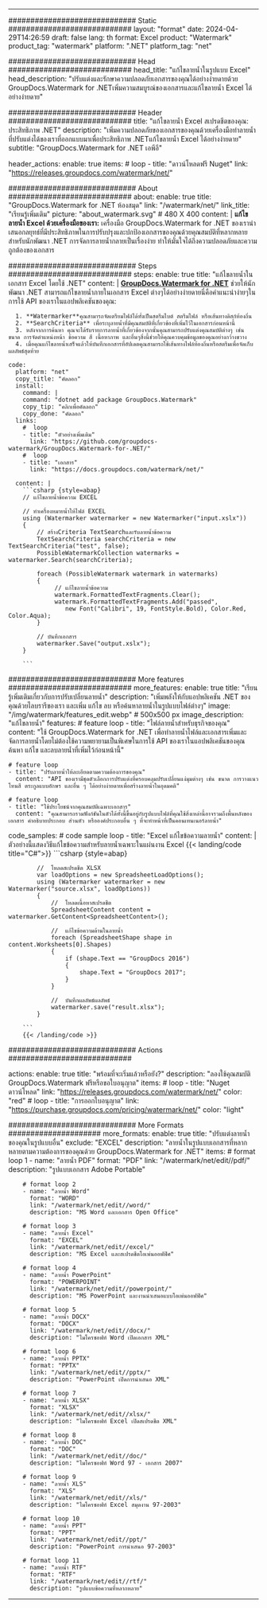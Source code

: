 
---
############################# Static ############################
layout: "format"
date:  2024-04-29T14:26:59
draft: false
lang: th
format: Excel
product: "Watermark"
product_tag: "watermark"
platform: ".NET"
platform_tag: "net"

############################# Head ############################
head_title: "แก้ไขลายน้ำในรูปแบบ Excel"
head_description: "ปรับแต่งและรักษาความปลอดภัยเอกสารของคุณได้อย่างง่ายดายด้วย GroupDocs.Watermark for .NETเพิ่มความสมบูรณ์ของเอกสารและแก้ไขลายน้ำ Excel ได้อย่างง่ายดาย"

############################# Header ############################
title: "แก้ไขลายน้ำ Excel สเปรดชีตของคุณ: ประสิทธิภาพ .NET" 
description: "เพิ่มความปลอดภัยของเอกสารของคุณด้วยเครื่องมือทำลายน้ำที่ปรับแต่งได้ของเราที่ออกแบบมาเพื่อประสิทธิภาพ .NETแก้ไขลายน้ำ Excel ได้อย่างง่ายดาย"
subtitle: "GroupDocs.Watermark for .NET เอพีอี" 

header_actions:
  enable: true
  items:
    #  loop
    - title: "ดาวน์โหลดฟรี Nuget"
      link: "https://releases.groupdocs.com/watermark/net/"
      
############################# About ############################
about:
    enable: true
    title: "GroupDocs.Watermark for .NET ห้องสมุด"
    link: "/watermark/net/"
    link_title: "เรียนรู้เพิ่มเติม"
    picture: "about_watermark.svg" # 480 X 400
    content: |
       **แก้ไขลายน้ำ Excel ด้วยเครื่องมือของเรา:** เครื่องมือ GroupDocs.Watermark for .NET ของเรานำเสนอกลยุทธ์ที่มีประสิทธิภาพในการปรับปรุงและปกป้องเอกสารของคุณด้วยคุณสมบัติที่หลากหลายสำหรับนักพัฒนา .NET การจัดการลายน้ำกลายเป็นเรื่องง่าย ทำให้มั่นใจได้ถึงความปลอดภัยและความถูกต้องของเอกสาร

############################# Steps ############################
steps:
    enable: true
    title: "แก้ไขลายน้ำในเอกสาร Excel โดยใช้ .NET"
    content: |
      **[GroupDocs.Watermark for .NET](https://products.groupdocs.com/watermark/net/)** ช่วยให้นักพัฒนา .NET สามารถแก้ไขลายน้ำภายในเอกสาร Excel ต่างๆได้อย่างง่ายดายนี่คือคำแนะนำง่ายๆในการใช้ API ของเราในแอปพลิเคชันของคุณ:
      
      1. **Watermarker**คุณสามารถจัดเตรียมไฟล์ได้ทั้งเป็นสตรีมไบต์ สตรีมไฟล์ หรือเส้นทางดิสก์ท้องถิ่น
      2. **SearchCriteria** เพื่อระบุลายน้ำที่มีคุณสมบัติที่เกี่ยวข้องที่เพิ่มไว้ในเอกสารก่อนหน้านี้
      3. หลังจากการค้นหา คุณจะได้รับรายการลายน้ำที่เกี่ยวข้องจากนั้นคุณสามารถปรับแต่งคุณสมบัติต่างๆ เช่น ขนาด การจัดตำแหน่งหน้า ข้อความ สี เนื้อหาภาพ และอื่นๆสิ่งนี้ช่วยให้คุณควบคุมข้อมูลของคุณอย่างกว้างขวาง
      4. เมื่อคุณแก้ไขลายน้ำเสร็จแล้วให้บันทึกเอกสารที่อัปเดตคุณสามารถใช้เส้นทางไฟล์ท้องถิ่นหรือสตรีมเพื่อจัดเก็บผลลัพธ์สุดท้าย
   
    code:
      platform: "net"
      copy_title: "คัดลอก"
      install:
        command: |
        command: "dotnet add package GroupDocs.Watermark"
        copy_tip: "คลิกเพื่อคัดลอก"
        copy_done: "คัดลอก"
      links:
        #  loop
        - title: "ตัวอย่างเพิ่มเติม"
          link: "https://github.com/groupdocs-watermark/GroupDocs.Watermark-for-.NET/"
        #  loop
        - title: "เอกสาร"
          link: "https://docs.groupdocs.com/watermark/net/"
          
      content: |
        ```csharp {style=abap}
        // แก้ไขลายน้ำข้อความ EXCEL

        // ทำเครื่องหมายน้ำให้ไฟล์ EXCEL
        using (Watermarker watermarker = new Watermarker("input.xslx"))
        {
            // สร้างCriteria TextSearchและรับลายน้ำข้อความ
            TextSearchCriteria searchCriteria = new TextSearchCriteria("test", false);
            PossibleWatermarkCollection watermarks = watermarker.Search(searchCriteria);

            foreach (PossibleWatermark watermark in watermarks)
            {
                 // แก้ไขลายน้ำข้อความ
                 watermark.FormattedTextFragments.Clear();
                 watermark.FormattedTextFragments.Add("passed", 
                    new Font("Calibri", 19, FontStyle.Bold), Color.Red, Color.Aqua);
            }

            // บันทึกเอกสาร
            watermarker.Save("output.xslx");
        }
        
        ```            

############################# More features ############################
more_features:
  enable: true
  title: "เรียนรู้เพิ่มเติมเกี่ยวกับการปรับเปลี่ยนลายน้ำ"
  description: "เพิ่มพลังให้กับแอปพลิเคชัน .NET ของคุณด้วยไลบรารีของเรา และเพิ่ม แก้ไข ลบ หรือค้นหาลายน้ำในรูปแบบไฟล์ต่างๆ"
  image: "/img/watermark/features_edit.webp" # 500x500 px
  image_description: "แก้ไขลายน้ำ"
  features:
    # feature loop
    - title: "ไฟล์ลายน้ำสำหรับธุรกิจของคุณ"
      content: "ใช้ GroupDocs.Watermark for .NET เพื่อทำลายน้ำไฟล์และเอกสารเพิ่มและจัดการลายน้ำโดยไม่ต้องใช้ความพยายามเป็นพิเศษในการใช้ API ของเราในแอปพลิเคชันของคุณค้นหา แก้ไข และลบลายน้ำที่เพิ่มไว้ก่อนหน้านี้"

    # feature loop
    - title: "ปรับลายน้ำให้ละเอียดตามความต้องการของคุณ"
      content: "API ของเรามีชุดตัวเลือกการปรับแต่งที่ครอบคลุมปรับเปลี่ยนแง่มุมต่างๆ เช่น ขนาด การวางแนวโทนสี ตระกูลแบบอักษร และอื่น ๆ ได้อย่างง่ายดายเพื่อสร้างลายน้ำในอุดมคติ"

    # feature loop
    - title: "ใช้ประโยชน์จากคุณสมบัติเฉพาะเอกสาร"
      content: "คุณสามารถรวมฟังก์ชันในตัวได้ทั้งนี้ขึ้นอยู่กับรูปแบบไฟล์ที่คุณใช้สิ่งเหล่านี้อาจรวมถึงพื้นหลังของเอกสาร คำอธิบายประกอบ ส่วนหัว หรือองค์ประกอบอื่น ๆ ที่จะทำหน้าที่เป็นคอนเทนเนอร์ลายน้ำ"
      
  code_samples:
    # code sample loop
    - title: "Excel แก้ไขข้อความลายน้ำ"
      content: |
        ตัวอย่างนี้แสดงวิธีแก้ไขข้อความสำหรับลายน้ำเฉพาะในแผ่นงาน Excel
        {{< landing/code title="C#">}}
        ```csharp {style=abap}
        
            //  โหลดสเปรดชีต XLSX
            var loadOptions = new SpreadsheetLoadOptions();
            using (Watermarker watermarker = new Watermarker("source.xlsx", loadOptions))
            {
                //  โหลดเนื้อหาสเปรดชีต
                SpreadsheetContent content = watermarker.GetContent<SpreadsheetContent>();

                //  แก้ไขข้อความด้านในลายน้ำ
                foreach (SpreadsheetShape shape in content.Worksheets[0].Shapes)
                {
                    if (shape.Text == "GroupDocs 2016")
                    {
                        shape.Text = "GroupDocs 2017";
                    }
                }

                //  บันทึกผลลัพธ์ผลลัพธ์
                watermarker.save("result.xlsx");
            }

        ```
        {{< /landing/code >}}


############################# Actions ############################

actions:
  enable: true
  title: "พร้อมที่จะเริ่มแล้วหรือยัง?"
  description: "ลองใช้คุณสมบัติ GroupDocs.Watermark ฟรีหรือขอใบอนุญาต"
  items:
    #  loop
    - title: "Nuget ดาวน์โหลด"
      link: "https://releases.groupdocs.com/watermark/net/"
      color: "red"
        #  loop
    - title: "การออกใบอนุญาต"
      link: "https://purchase.groupdocs.com/pricing/watermark/net/"
      color: "light"


############################# More Formats #####################
more_formats:
    enable: true
    title: "ปรับแต่งลายน้ำของคุณในรูปแบบอื่น"
    exclude: "EXCEL"
    description: "ลายน้ำในรูปแบบเอกสารที่หลากหลายตามความต้องการของคุณด้วย GroupDocs.Watermark for .NET"
    items: 
        # format loop 1
        - name: "ลายน้ำ PDF"
          format: "PDF"
          link: "/watermark/net/edit//pdf/"
          description: "รูปแบบเอกสาร Adobe Portable"

        # format loop 2
        - name: "ลายน้ำ Word"
          format: "WORD"
          link: "/watermark/net/edit//word/"
          description: "MS Word และเอกสาร Open Office"
          
        # format loop 3
        - name: "ลายน้ำ Excel"
          format: "EXCEL"
          link: "/watermark/net/edit//excel/"
          description: "MS Excel และสเปรดชีตโอเพ่นออฟฟิศ"

        # format loop 4
        - name: "ลายน้ำ PowerPoint"
          format: "POWERPOINT"
          link: "/watermark/net/edit//powerpoint/"
          description: "MS PowerPoint และงานนำเสนอแบบโอเพ่นออฟฟิศ"

        # format loop 5
        - name: "ลายน้ำ DOCX"
          format: "DOCX"
          link: "/watermark/net/edit//docx/"
          description: "ไมโครซอฟท์ Word เปิดเอกสาร XML"
          
        # format loop 6
        - name: "ลายน้ำ PPTX"
          format: "PPTX"
          link: "/watermark/net/edit//pptx/"
          description: "PowerPoint เปิดการนำเสนอ XML"
          
        # format loop 7
        - name: "ลายน้ำ XLSX"
          format: "XLSX"
          link: "/watermark/net/edit//xlsx/"
          description: "ไมโครซอฟท์ Excel เปิดสเปรดชีต XML"

        # format loop 8
        - name: "ลายน้ำ DOC"
          format: "DOC"
          link: "/watermark/net/edit//doc/"
          description: "ไมโครซอฟท์ Word 97 - เอกสาร 2007"

        # format loop 9
        - name: "ลายน้ำ XLS"
          format: "XLS"
          link: "/watermark/net/edit//xls/"
          description: "ไมโครซอฟท์ Excel สมุดงาน 97-2003"

        # format loop 10
        - name: "ลายน้ำ PPT"
          format: "PPT"
          link: "/watermark/net/edit//ppt/"
          description: "PowerPoint การนำเสนอ 97-2003"

        # format loop 11
        - name: "ลายน้ำ RTF"
          format: "RTF"
          link: "/watermark/net/edit//rtf/"
          description: "รูปแบบข้อความที่หลากหลาย"

---